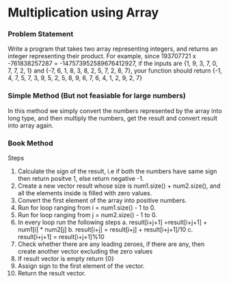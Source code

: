 # Multiplication using Array

### Problem Statement

Write a program that takes two array representing integers, and returns an integer representing their product. For example, since 193707721 x -761838257287 = -147573952589676412927, if the inputs are {1, 9, 3, 7, 0, 7, 7, 2, 1} and {-7, 6, 1, 8, 3, 8, 2, 5, 7, 2, 8, 7}, your function should return {-1, 4, 7, 5, 7, 3, 9, 5, 2, 5, 8, 9, 6, 7, 6, 4, 1, 2, 9, 2, 7}

### Simple Method (But not feasiable for large numbers)

In this method we simply convert the numbers represented by the array into long type, and then multiply the numbers, get the result and convert result into array again.

### Book Method

Steps
1. Calculate the sign of the result, i.e if both the numbers have same sign then return positve 1, else return negative -1.
2. Create a new vector result whose size is num1.size() + num2.size(), and all the elements inside is filled with zero values.
3. Convert the first element of the array into positive numbers.
4. Run for loop ranging from i = num1.size() - 1 to 0.
5. Run for loop ranging from j = num2.size() - 1 to 0.
6. In every loop run the following steps
   a. result[i+j+1] =result[i+j+1] + num1[i] * num2[j]
   b. result[i+j] = result[i+j] + result[i+j+1]/10
   c. result[i+j+1] = result[i+j+1]%10
7. Check whether there are any leading zeroes, if there are any, then create another vector excluding the zero values
8. If result vector is empty return {0}
9. Assign sign to the first element of the vector.
10. Return the result vector.

